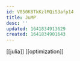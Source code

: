 ```yaml
---
id: V850K8TkKzlMQiS3afp14
title: JuMP
desc: ''
updated: 1641834913629
created: 1641834901643
---
```


[[julia]]
[[optimization]]

